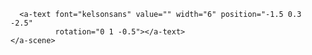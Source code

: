 <!DOCTYPE html>
<html>
  <head>
    <meta charset="utf-8">
    <title>360&deg; Image</title>
    <meta name="description" content="360&deg; Image - A-Frame">
    <script src="https://aframe.io/releases/1.0.4/aframe.min.js"></script>
  </head>
  <body>
    <a-scene>
      <a-sky src="BIC01.jpg" rotation="-29 20 2"></a-sky>

      <a-text font="kelsonsans" value="" width="6" position="-1.5 0.3 -2.5"
              rotation="0 1 -0.5"></a-text>
    </a-scene>
  </body>
</html>
